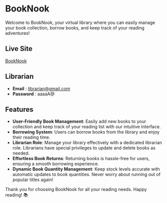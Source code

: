 # BookNook

Welcome to BookNook, your virtual library where you can easily manage your book collection, borrow books, and keep track of your reading adventures!

## Live Site
[BookNook](https://assignment11.tajbirideas.com)

## Librarian
- **Email** : librarian@gmail.com
- **Password** : aaaaA@

## Features

- **User-Friendly Book Management**: Easily add new books to your collection and keep track of your reading list with our intuitive interface.
- **Borrowing System**: Users can borrow books from the library and enjoy their reading time. 
- **Librarian Role**: Manage your library effectively with a dedicated librarian role. Librarians have special privileges to update and delete books as needed.
- **Effortless Book Returns**: Returning books is hassle-free for users, ensuring a smooth borrowing experience.
- **Dynamic Book Quantity Management**: Keep stock levels accurate with automatic updates to book quantities. Never worry about running out of popular titles again!

Thank you for choosing BookNook for all your reading needs. Happy reading! 📚
